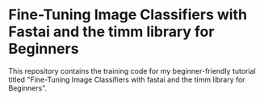 # Fine-Tuning Image Classifiers with Fastai and the timm library for Beginners
This repository contains the training code for my beginner-friendly tutorial titled "Fine-Tuning Image Classifiers with fastai and the timm library for Beginners". 
